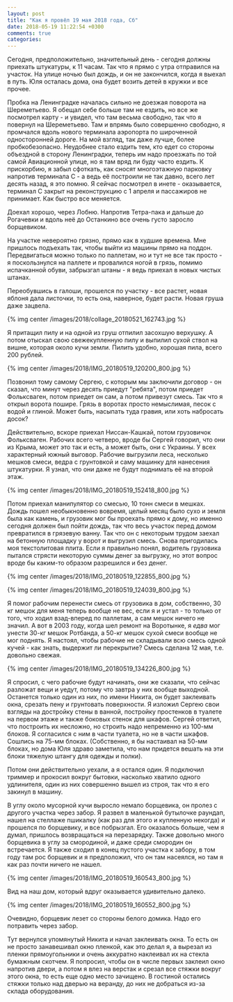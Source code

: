 ```yaml
---
layout: post
title: "Как я провёл 19 мая 2018 года, Сб"
date: 2018-05-19 11:22:54 +0300
comments: true
categories: 
---
```

Сегодня, предположительно, значительный день - сегодня должны приехать штукатуры, к 11 часам. Так что я прямо с утра отправился на участок. На улице ночью был дождь, и он не закончился, когда я выехал в путь. Юля осталась дома, она будет возить детей в кружки и все прочее.

Пробка на Ленинградке началась сильно не доезжая поворота на Шереметьево. Я обещал себе больше там не ездить, но все же посмотрел карту - и увидел, что там весьма свободно, так что я повернул на Шереметьево. Там и впрямь было совершенно свободно, я промчался вдоль нового терминала аэропорта по широченной односторонней дороге. На мой взгляд, так даже лучше, более пробкобезопасно. Неудобнее стало ездить тем, кто едет со стороны объездной в сторону Ленинградки, теперь им надо проезжать по той самой Авиационной улице, но я там вряд ли буду часто ездить. К прискорбию, я забыл сфоткать, как сносят многоэтажную парковку напротив терминала С - а ведь её построили не так давно, всего лет десять назад, я это помню. Я сейчас посмотрел в инете - оказывается, терминал С закрыт на реконструкцию с 1 апреля и пассажиров не принимает. Как быстро все меняется.

Доехал хорошо, через Лобню. Напротив Тетра-пака и дальше до Рогачевки и вдоль неё до Останкино все очень густо заросло борщевиком.

На участке невероятно грязно, прямо как в худшие времена. Мне пришлось подъехать так, чтобы выйти из машины прямо на поддон. Передвигаться можно только по паллетам, но и тут не все так просто - я поскользнулся на паллете и провалился ногой в грязь, помимо испачканной обуви, забрызгал штаны - я ведь приехал в новых чистых штанах. 

Переобувшись в галоши, прошелся по участку - все растет, новая яблоня дала листочки, то есть она, наверное, будет расти. Новая груша даже зацвела. 

{% img center /images/2018/collage_20180521_162743.jpg %}

Я притащил пилу и на одной из груш отпилил засохшую верхушку. А потом отыскал свою свежекупленную пилу и выпилил сухой ствол на вишне, которая около кучи земли. Пилить удобно, хорошая пила, всего 200 рублей.

{% img center /images/2018/IMG_20180519_120200_800.jpg %}

Позвонил тому самому Сергею, с которым мы заключили договор - он сказал, что минут через десять приедут "ребята", потом приедет Фольксваген, потом приедет он сам, а потом привезут смесь. Так что я открыл ворота пошире. Грязь в воротах просто немыслимая, песок с водой и глиной. Может быть, насыпать туда гравия, или хоть набросать досок?

Действительно, вскоре приехал Ниссан-Кашкай, потом грузовичок Фольксваген. Рабочих всего четверо, вроде бы Сергей говорил, что они из Крыма, может это так и есть, а может быть, они с Украины. У всех характерный южный выговор. Рабочие выгрузили леса, несколько мешков смеси, ведра с грунтовкой и саму машинку для нанесения штукатурки. Я узнал, что они даже не будут поднимать её на второй этаж.

{% img center /images/2018/IMG_20180519_152418_800.jpg %}

Потом приехал манипулятор со смесью, 10 тонн смеси в мешках. Дождь пошел необыкновенно вовремя, целый месяц было сухо и земля была как камень, и грузовик мог бы проехать прямо к дому, но именно сегодня должен был пойти дождь, так что весь участок перед домом превратился в грязевую ванну. Так что он с некоторым трудом заехал на бетонную площадку у ворот и выгрузил смесь. Снова пригодилась моя текстолитовая плита. Если я правильно понял, водитель грузовика пытался стрясти некоторую суммы денег за выгрузку, но этот вопрос вроде бы каким-то образом разрешился и без денег.

{% img center /images/2018/IMG_20180519_122855_800.jpg %}

{% img center /images/2018/IMG_20180519_124039_800.jpg %}

Я помог рабочим перенести смесь от грузовика в дом, собственно, 30 кг мешок для меня теперь вообще не вес, если я и устал - то только от того, что ходил взад-вперед по паллетам, а сам мешок ничего не значил. А вот в 2003 году, когда шел ремонт на Воротынке, я *едва* мог унести 30-кг мешок Ротбанда, а 50-кг мешок сухой смеси вообще не мог поднять. Я настоял, чтобы рабочие не складывали всю смесь одной кучей - как знать, выдержит ли перекрытие? Смесь сделана 12 мая, т.е. довольно свежая.

{% img center /images/2018/IMG_20180519_134226_800.jpg %}

Я спросил, с чего рабочие будут начинать, они же сказали, что сейчас разложат вещи и уедут, потому что завтра у них вообще выходной. Останется только один из них, по имени Никита, он будет заклеивать окна, срезать пену и грунтовать поверхности. Я изложил Сергею свои взгляды на достройку стены в ванной, постройку простенков в туалете на первом этаже и также боковых стенок для шкафов. Сергей ответил, что построить их несложно, но строить надо непременно из 100-мм блоков. Я согласился с ним в части туалета, но не в части шкафов. Сошлись на 75-мм блоках. (Собственно, я бы настаивал на 50-мм блоках, но дома Юля здраво заметила, что нам придется вешать на эти блоки тяжелую штангу для одежды и полки).

Потом они действительно уехали, а я остался один. Я подключил триммер и прокосил вокруг бытовки, насколько хватило одного удлинителя, один из них совершенно вышел из строя, так что я его закинул в машину.

В углу около мусорной кучи выросло немало борщевика, он пролез с другого участка через забор. Я развел в маленькой бутылочке раундап, нашел на стеллаже пшикалку (как раз для этого и купленную некогда) и прошелся по борщевику, и все побрызгал. Его оказалось больше, чем я думал, пришлось возвращаться на перезарядку. Также довольно много борщевика в углу за смородиной, и даже среди смородин он встречается. Я также сходил в конец пустого участка к забору, в том году там рос борщевик и я предположил, что он там насеялся, но там я как раз почти ничего не нашел. 

{% img center /images/2018/IMG_20180519_160543_800.jpg %}

Вид на наш дом, который вдруг оказывается удивительно далеко.

{% img center /images/2018/IMG_20180519_160552_800.jpg %}

Очевидно, борщевик лезет со стороны белого домика. Надо его потравить через забор.

Тут вернулся упомянутый Никита и начал заклеивать окна. То есть он не просто занавешивал окно пленкой, как это делал я, а вырезал из пленки прямоугольники и очень аккуратно наклеивал их на стекла бумажным скотчем. Я попросил, чтобы он в числе первых заклеил окно напротив двери, а потом я влез на верстак и срезал все стяжки вокруг этого окна, то есть еще одно место зачищено. В гостиной остались стяжки только над дверью на веранду, до них не добраться из-за склада оборудования.